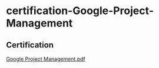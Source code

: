 # certification-Google-Project-Management
## Certification
[Google Project Management.pdf](https://github.com/baolucky1901/certification-Google-Project-Management/files/14403492/Google.Project.Management.pdf)
